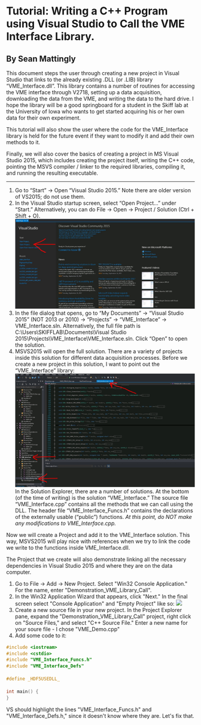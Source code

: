 # Tutorial: Writing a C++ Program using Visual Studio to Call the VME Interface Library.
## By Sean Mattingly


This document steps the user through creating a new project in Visual Studio
that links to the already existing .DLL (or .LIB) library “VME_Interface.dll”.
This library contains a number of routines for accessing the VME interface
through V2718, setting up a data acquisition, downloading the data from the
VME, and writing the data to the hard drive. I hope the library will be a good
springboard for a student in the Skiff lab at the University of Iowa who wants
to get started acquiring his or her own data for their own experiment.

This tutorial will also show the user where the code for the VME_Interface
library is held for the future event if they want to modify it and add their
own methods to it.

Finally, we will also cover the basics of creating a project in MS Visual
Studio 2015, which includes creating the project itself, writing the C++ code,
pointing the MSVS compiler / linker to the required libraries, compiling it,
and running the resulting executable.

* * *

1.  Go to “Start” -> Open “Visual Studio 2015.” Note there are older version of VS2015; do not use them.
2.  In the Visual Studio startup screen, select “Open Project…” under “Start.” Alternatively, you can do File -> Open -> Project / Solution (Ctrl + Shift + O).
![](new_project.jpg)
3.  In the file dialog that opens, go to “My Documents” -> “Visual Studio 2015” (NOT 2013 or 2010) -> “Projects” -> “VME_Interface” -> VME_Interface.sln. Alternatively, the full file path is C:\Users\SKIFFLAB\Documents\Visual Studio 2015\Projects\VME_Interface\VME_Interface.sln. Click “Open” to open the solution.
4.  MSVS2015 will open the full solution. There are a variety of projects inside this solution for different data acquisition processes. Before we create a new project in this solution, I want to point out the “VME_Interface” library: ![](vme_interface_cpp.jpg) In the Solution Explorer, there are a number of solutions. At the bottom (of the time of writing) is the solution “VME_Interface.” The source file “VME_Interface.cpp” contains all the methods that we can call using the DLL. The header file “VME_Interface_Funcs.h” contains the declarations of the externally usable  (“public”) functions. *At this point, do NOT make any modifications to VME_Interface.cpp.*

Now we will create a Project and add it to the VME_Interface solution. This
way, MSVS2015 will play nice with references when we try to link the code we
write to the functions inside VME_Interface.dll.

The Project that we create will also demonstrate linking all the necessary dependencies in Visual Studio 2015 and where they are 
on the data computer.

1.  Go to File -> Add -> New Project. Select "Win32 Console Application." For the name, enter "Demonstration_VME_Library_Call".
2.  In the Win32 Application Wizard that appears, click "Next." In the final screen select "Console Application" and "Empty Project" like so: ![](win32_wizard.jpg)
3.  Create a new source file in your new project. In the Project Explorer pane, expand the "Demonstration_VME_Library_Call" project, right click on "Source Files," and select "C++ Source File." Enter a new name for your soure file - I chose "VME_Demo.cpp"
4.  Add some code to it:

```c++
#include <iostream>
#include <cstdio>
#include "VME_Interface_Funcs.h"
#include "VME_Interface_Defs"

#define _HDF5USEDLL_

int main() {
}
```

VS should highlight the lines "VME_Interface_Funcs.h" and "VME_Interface_Defs.h," since it doesn't know where they are. Let's fix that.
